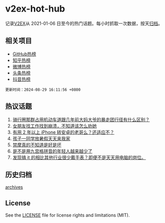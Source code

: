 # v2ex-hot-hub

 记录[V2EX](https://www.v2ex.com/)从 2021-01-06 日至今的热门话题。每小时抓取一次数据，按天[归档](archives)。
 
 ## 相关项目

- [GitHub热榜](https://github.com/lonnyzhang423/github-hot-hub)
- [知乎热榜](https://github.com/lonnyzhang423/zhihu-hot-hub)
- [微博热榜](https://github.com/lonnyzhang423/weibo-hot-hub)
- [头条热榜](https://github.com/lonnyzhang423/toutiao-hot-hub)
- [抖音热榜](https://github.com/lonnyzhang423/douyin-hot-hub)


 `更新时间：2024-08-29 16:11:56 +0800`

## 热议话题

1. [骑行圈那群占用机动车道跟几年前大妈大爷的暴走团行径有什么区别？](https://www.v2ex.com/t/1068601)
1. [女朋友找工作找到崩溃，不知道该怎么劝她](https://www.v2ex.com/t/1068530)
1. [有用 2 年以上 iPhone 转安卓的老哥么？还适应不？](https://www.v2ex.com/t/1068629)
1. [孩子一同学放暑假天天来我家](https://www.v2ex.com/t/1068639)
1. [禁摩真的不知道是好是坏](https://www.v2ex.com/t/1068693)
1. [是不是用九宫格拼音的年轻人越来越少了](https://www.v2ex.com/t/1068662)
1. [发现搞 it 的相比其他行业很少戴手表？即便不是天天用电脑的岗位。](https://www.v2ex.com/t/1068596)

## 历史归档

[archives](archives)

## License

See the [LICENSE](LICENSE) file for license rights and limitations (MIT).
